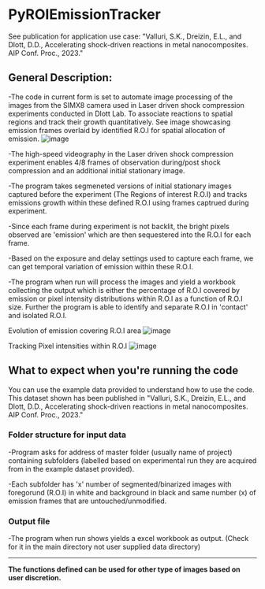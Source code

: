 # PyROIEmissionTracker
See publication for application use case: "Valluri, S.K., Dreizin, E.L., and Dlott, D.D., Accelerating shock-driven reactions in metal nanocomposites. AIP Conf. Proc., 2023."
## General Description: ##    
-The code in current form is set to automate image processing of the images from the SIMX8 camera used in Laser driven shock compression experiments conducted in Dlott Lab. To associate reactions to spatial regions and track their growth quantitatively.
See image showcasing emission frames overlaid by identified R.O.I for spatial allocation of emission.
![image](https://github.com/user-attachments/assets/eba7e3d8-37d6-4e7a-9d4f-30536b47092f)


-The high-speed videography in the Laser driven shock compression experiment enables 4/8 frames of observation during/post shock compression and an additional initial stationary image.

-The program takes segmeneted versions of initial stationary images captured before the experiment (The Regions of interest R.O.I) and tracks emissions growth within these defined R.O.I using frames captrued during experiment.

-Since each frame during experiment is not backlit, the bright pixels observed are 'emission' which are then sequestered into the R.O.I for each frame. 

-Based on the exposure and delay settings used to capture each frame, we can get temporal variation of emission within these R.O.I.

-The program when run will process the images and yield a workbook collecting the output which is either the percentage of R.O.I covered by emission or pixel intensity distributions within R.O.I as a function of R.O.I size. Further the program is able to identify and separate R.O.I in 'contact' and isolated R.O.I.

Evolution of emission covering R.O.I area 
![image](https://github.com/user-attachments/assets/9c198f9a-7463-4f57-9c4b-e77e988bfada)

Tracking Pixel intensities within R.O.I 
![image](https://github.com/user-attachments/assets/ff71a6bb-a7cc-4dbb-9dc1-d1408c523b12)

## What to expect when you're running the code ##
You can use the example data provided to understand how to use the code. 
This dataset shown has been published in "Valluri, S.K., Dreizin, E.L., and Dlott, D.D., Accelerating shock-driven reactions in metal nanocomposites. AIP Conf. Proc., 2023."

### Folder structure for input data ###
-Program asks for address of master folder (usually name of project) containing subfolders (labelled based on experimental run they are acquired from in the example dataset provided).

-Each subfolder has 'x' number of segmented/binarized images with foregorund (R.O.I) in white and background in black and same number (x) of emission frames that are untouched/unmodified. 

### Output file ###
-The program when run shows yields a excel workbook as output. (Check for it in the main directory not user supplied data directory) 
_______
**The functions defined can be used for other type of images based on user discretion.** 
 

